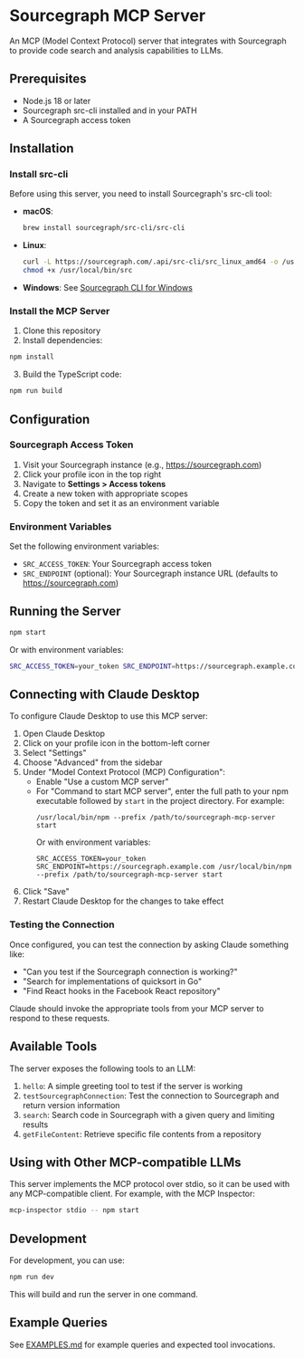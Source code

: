 # Sourcegraph MCP Server

An MCP (Model Context Protocol) server that integrates with Sourcegraph to provide code search and analysis capabilities to LLMs.

## Prerequisites

- Node.js 18 or later
- Sourcegraph src-cli installed and in your PATH
- A Sourcegraph access token

## Installation

### Install src-cli

Before using this server, you need to install Sourcegraph's src-cli tool:

- **macOS**:
  ```bash
  brew install sourcegraph/src-cli/src-cli
  ```

- **Linux**:
  ```bash
  curl -L https://sourcegraph.com/.api/src-cli/src_linux_amd64 -o /usr/local/bin/src
  chmod +x /usr/local/bin/src
  ```

- **Windows**: See [Sourcegraph CLI for Windows](https://github.com/sourcegraph/src-cli/blob/main/WINDOWS.md)

### Install the MCP Server

1. Clone this repository
2. Install dependencies:

```bash
npm install
```

3. Build the TypeScript code:

```bash
npm run build
```

## Configuration

### Sourcegraph Access Token

1. Visit your Sourcegraph instance (e.g., https://sourcegraph.com)
2. Click your profile icon in the top right
3. Navigate to **Settings > Access tokens**
4. Create a new token with appropriate scopes
5. Copy the token and set it as an environment variable

### Environment Variables

Set the following environment variables:

- `SRC_ACCESS_TOKEN`: Your Sourcegraph access token
- `SRC_ENDPOINT` (optional): Your Sourcegraph instance URL (defaults to https://sourcegraph.com)

## Running the Server

```bash
npm start
```

Or with environment variables:

```bash
SRC_ACCESS_TOKEN=your_token SRC_ENDPOINT=https://sourcegraph.example.com npm start
```

## Connecting with Claude Desktop

To configure Claude Desktop to use this MCP server:

1. Open Claude Desktop
2. Click on your profile icon in the bottom-left corner
3. Select "Settings"
4. Choose "Advanced" from the sidebar
5. Under "Model Context Protocol (MCP) Configuration":
    - Enable "Use a custom MCP server"
    - For "Command to start MCP server", enter the full path to your npm executable followed by `start` in the project directory. For example:
      ```
      /usr/local/bin/npm --prefix /path/to/sourcegraph-mcp-server start
      ```
      Or with environment variables:
      ```
      SRC_ACCESS_TOKEN=your_token SRC_ENDPOINT=https://sourcegraph.example.com /usr/local/bin/npm --prefix /path/to/sourcegraph-mcp-server start
      ```
6. Click "Save"
7. Restart Claude Desktop for the changes to take effect

### Testing the Connection

Once configured, you can test the connection by asking Claude something like:

- "Can you test if the Sourcegraph connection is working?"
- "Search for implementations of quicksort in Go"
- "Find React hooks in the Facebook React repository"

Claude should invoke the appropriate tools from your MCP server to respond to these requests.

## Available Tools

The server exposes the following tools to an LLM:

1. `hello`: A simple greeting tool to test if the server is working
2. `testSourcegraphConnection`: Test the connection to Sourcegraph and return version information
3. `search`: Search code in Sourcegraph with a given query and limiting results
4. `getFileContent`: Retrieve specific file contents from a repository

## Using with Other MCP-compatible LLMs

This server implements the MCP protocol over stdio, so it can be used with any MCP-compatible client. For example, with the MCP Inspector:

```bash
mcp-inspector stdio -- npm start
```

## Development

For development, you can use:

```bash
npm run dev
```

This will build and run the server in one command.

## Example Queries

See [EXAMPLES.md](EXAMPLES.md) for example queries and expected tool invocations.